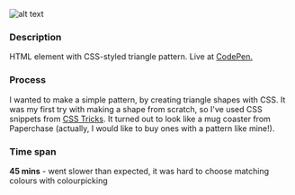 ![alt text](https://github.com/ann-dev/codepen-projects/blob/master/c06-triangles/thumbnail.png "Triangle Challenge")

### Description
HTML element with CSS-styled triangle pattern. Live at [CodePen.](https://codepen.io/merkund/pen/aMbyRp)

### Process
I wanted to make a simple pattern, by creating triangle shapes with CSS. It was my first try with making a shape from scratch, so I've used CSS snippets from [CSS Tricks](https://css-tricks.com/the-shapes-of-css/). It turned out to look like a mug coaster from Paperchase (actually, I would like to buy ones with a pattern like mine!).

### Time span
**45 mins** - went slower than expected, it was hard to choose matching colours with colourpicking
